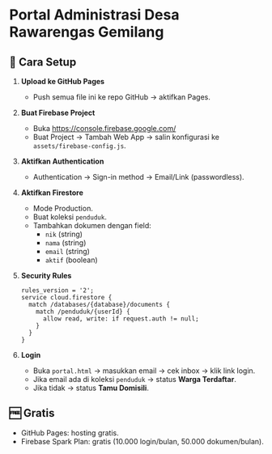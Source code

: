 # Portal Administrasi Desa Rawarengas Gemilang

## 🚀 Cara Setup

1. **Upload ke GitHub Pages**
   - Push semua file ini ke repo GitHub → aktifkan Pages.

2. **Buat Firebase Project**
   - Buka https://console.firebase.google.com/
   - Buat Project → Tambah Web App → salin konfigurasi ke `assets/firebase-config.js`.

3. **Aktifkan Authentication**
   - Authentication → Sign-in method → Email/Link (passwordless).

4. **Aktifkan Firestore**
   - Mode Production.
   - Buat koleksi `penduduk`.
   - Tambahkan dokumen dengan field:
     - `nik` (string)
     - `nama` (string)
     - `email` (string)
     - `aktif` (boolean)

5. **Security Rules**
   ```
   rules_version = '2';
   service cloud.firestore {
     match /databases/{database}/documents {
       match /penduduk/{userId} {
         allow read, write: if request.auth != null;
       }
     }
   }
   ```

6. **Login**
   - Buka `portal.html` → masukkan email → cek inbox → klik link login.
   - Jika email ada di koleksi `penduduk` → status **Warga Terdaftar**.
   - Jika tidak → status **Tamu Domisili**.

## 🆓 Gratis
- GitHub Pages: hosting gratis.
- Firebase Spark Plan: gratis (10.000 login/bulan, 50.000 dokumen/bulan).
